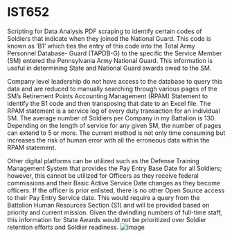 # IST652
Scripting for Data Analysis
PDF scraping to identify certain codes of Soldiers that indicate when they joined the National Guard. This code is known as ‘B1’ which ties the entry of this code into the Total Army Personnel Database- Guard (TAPDB-G) to the specific the Service Member (SM) entered the Pennsylvania Army National Guard. This information is useful in determining State and National Guard awards owed to the SM. 

Company level leadership do not have access to the database to query this data and are reduced to manually searching through various pages of the SM’s Retirement Points Accounting Management (RPAM) Statement to identify the B1 code and then transposing that date to an Excel file. The RPAM statement is a service log of every duty transaction for an individual SM. The average number of Soldiers per Company in my Battalion is 130. Depending on the length of service for any given SM, the number of pages can extend to 5 or more. The current method is not only time consuming but increases the risk of human error with all the erroneous data within the RPAM statement.

Other digital platforms can be utilized such as the Defense Training Management System that provides the Pay Entry Base Date for all Soldiers; however, this cannot be utilized for Officers as they receive federal commissions and their Basic Active Service Date changes as they become officers. If the officer is prior enlisted, there is no other Open Source access to their Pay Entry Service date. This would require a query from the Battalion Human Resources Section (S1) and will be provided based on priority and current mission. Given the dwindling numbers of full-time staff, this information for State Awards would not be prioritized over Soldier retention efforts and Soldier readiness. 
![image](https://github.com/vjones715/IST652/assets/153471965/94c8d6e8-5bd4-4651-9e3a-9b3129f5916d)
